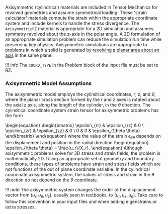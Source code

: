 Axisymmetric (cylindrical) materials are included in Tensor Mechanics for revolved geometries and assume symmetrical loading. These 'strain calculator' materials compute the strain within the appropriate coordinate system and include kernels to handle the stress divergence. The ```AxisymmetricRZ``` material is appropriate for a 2D simulation and assumes symmetry revolved about the z-axis in the polar angle. A 2D formulation of an appropriate simulation problem can reduce the simulation run time while preserving key physics. Axisymmetric simulations are appropriate to problems in which a solid is generated by [revolving a planar area about an axis](https://en.wikipedia.org/wiki/Axial_symmetry) in the same plane.

!!! info
    The `COORD_TYPE` in the Problem block of the input file must be set to RZ.

### Axisymmetric Model Assumptions

The axisymmetric model employs the cylindrical coordinates, $r$, $z$, and $\theta$, where the planar cross section formed by the $r$ and $z$ axes is rotated about the axial $z$ axis, along the length of the cylinder, in the $\theta$ direction.  The cylindrical coordinate system strain tensor for axisymmetric problems has the form

\begin{equation}
\begin{bmatrix}
\epsilon_{rr} & \epsilon_{rz} & 0 \\
\epsilon_{zr} & \epsilon_{zz} & 0 \\
0 & 0 & \epsilon_{\theta \theta}
\end{bmatrix}
\end{equation}
where the value of the strain $\epsilon_{\theta \theta}$ depends on the displacement and position in the radial direction
\begin{equation}
\epsilon_{\theta \theta} = \frac{u_r}{X_r}.
\end{equation}
Although axisymmetric problems solve for 3D stress and strain fields, the problem is mathematically 2D. Using an appropriate set of geometry and boundary conditions, these types of problems have strain and stress fields which are not functions of the out of plane coordinate variable.  In the cylindrical coordinate axisymmetric system, the values of stress and strain in the $\theta$ direction do not depend on the $\theta$ coordinate.

!!! note
    The axisymmetric system changes the order of the displacement vector from $(u_r, u_{\theta}, u_z)$, usually seen in textbooks, to $(u_r, u_z, u_{\theta})$. Take care to follow this convention in your input files and when adding eigenstrains or extra stresses.
